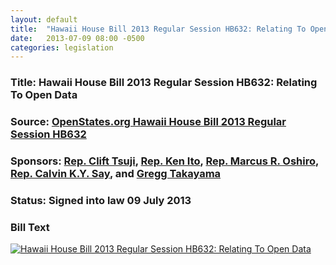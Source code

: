 ```yaml
---
layout: default
title:  "Hawaii House Bill 2013 Regular Session HB632: Relating To Open Data"
date:   2013-07-09 08:00 -0500
categories: legislation
---
```

### Title: Hawaii House Bill 2013 Regular Session HB632: Relating To Open Data
### Source: [OpenStates.org Hawaii House Bill 2013 Regular Session HB632](https://openstates.org/hi/bills/2013%20Regular%20Session/HB632/)
### Sponsors: [Rep. Clift Tsuji](https://openstates.org/hi/legislators/HIL000072/clift-tsuji/), [Rep. Ken Ito](https://openstates.org/hi/legislators/HIL000045/ken-ito/), [Rep. Marcus R. Oshiro](https://openstates.org/hi/legislators/HIL000061/marcus-r-oshiro/), [Rep. Calvin K.Y. Say](https://openstates.org/hi/legislators/HIL000066/calvin-ky-say/), and [Gregg Takayama](https://openstates.org/hi/legislators/HIL000126/gregg-takayama/)
### Status: Signed into law 09 July 2013

### Bill Text
<a href="/assets/doc/2013-07-09-hawaii-HB632.pdf"><img src="/assets/img/legislation-icon.png" alt="Hawaii House Bill 2013 Regular Session HB632: Relating To Open Data"></a>
